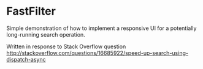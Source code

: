 FastFilter
==========

Simple demonstration of how to implement a responsive UI for a potentially long-running search operation.

Written in response to Stack Overflow question http://stackoverflow.com/questions/16685922/speed-up-search-using-dispatch-async
